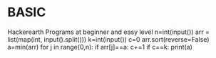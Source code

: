 # BASIC
Hackerearth Programs at beginner and easy level
n=int(input())
arr = list(map(int, input().split()))
k=int(input())
c=0
arr.sort(reverse=False)
a=min(arr)
for j in range(0,n):
    if arr[j]==a:
        c+=1 
if c==k:
    print(a)
            
